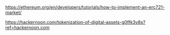 


https://ethereum.org/en/developers/tutorials/how-to-implement-an-erc721-market/



https://hackernoon.com/tokenization-of-digital-assets-g0ffk3v8s?ref=hackernoon.com




